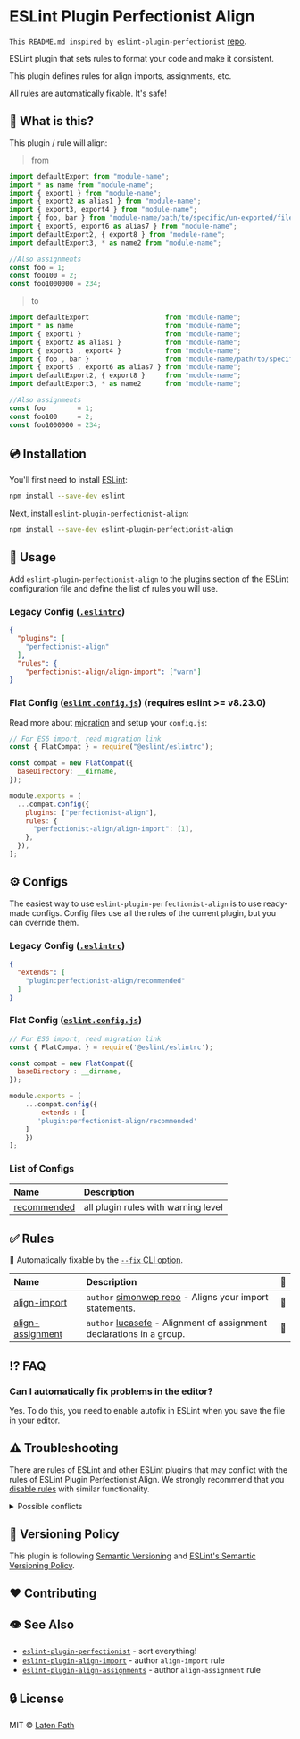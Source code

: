 # ESLint Plugin Perfectionist Align

`This README.md inspired by eslint-plugin-perfectionist` [repo](https://github.com/azat-io/eslint-plugin-perfectionist).

ESLint plugin that sets rules to format your code and make it consistent.

This plugin defines rules for align imports, assignments, etc.

All rules are automatically fixable. It's safe!

## 📖 What is this?

This plugin / rule will align:

> from

```js
import defaultExport from "module-name";
import * as name from "module-name";
import { export1 } from "module-name";
import { export2 as alias1 } from "module-name";
import { export3, export4 } from "module-name";
import { foo, bar } from "module-name/path/to/specific/un-exported/file";
import { export5, export6 as alias7 } from "module-name";
import defaultExport2, { export8 } from "module-name";
import defaultExport3, * as name2 from "module-name";

//Also assignments
const foo = 1;
const foo100 = 2;
const foo1000000 = 234;

```

> to

```js
import defaultExport                   from "module-name";
import * as name                       from "module-name";
import { export1 }                     from "module-name";
import { export2 as alias1 }           from "module-name";
import { export3 , export4 }           from "module-name";
import { foo , bar }                   from "module-name/path/to/specific/un-exported/file";
import { export5 , export6 as alias7 } from "module-name";
import defaultExport2, { export8 }     from "module-name";
import defaultExport3, * as name2      from "module-name";

//Also assignments
const foo        = 1;
const foo100     = 2;
const foo1000000 = 234;
```

## 💿 Installation

You'll first need to install [ESLint](https://eslint.org):

```sh
npm install --save-dev eslint
```

Next, install `eslint-plugin-perfectionist-align`:

```sh
npm install --save-dev eslint-plugin-perfectionist-align
```

## 🚀️️️️ Usage

Add `eslint-plugin-perfectionist-align` to the plugins section of the ESLint configuration file and define the list of rules you will use.

### Legacy Config ([`.eslintrc`](https://eslint.org/docs/latest/use/configure/configuration-files))

<!-- prettier-ignore -->
```json
{
  "plugins": [
    "perfectionist-align"
  ],
  "rules": {
    "perfectionist-align/align-import": ["warn"]
}
```

### Flat Config ([`eslint.config.js`](https://eslint.org/docs/latest/use/configure/configuration-files-new)) (requires eslint >= v8.23.0)

Read more about [migration](https://eslint.org/docs/latest/use/configure/migration-guide#using-eslintrc-configs-in-flat-configs) and setup your `config.js`:

```js
// For ES6 import, read migration link
const { FlatCompat } = require("@eslint/eslintrc");

const compat = new FlatCompat({
  baseDirectory: __dirname,
});

module.exports = [
  ...compat.config({
    plugins: ["perfectionist-align"],
    rules: {
      "perfectionist-align/align-import": [1],
    },
  }),
];
```

## ⚙️ Configs

The easiest way to use `eslint-plugin-perfectionist-align` is to use ready-made configs. Config files use all the rules of the current plugin, but you can override them.

### Legacy Config ([`.eslintrc`](https://eslint.org/docs/latest/use/configure/configuration-files))

<!-- prettier-ignore -->
```json
{
  "extends": [
    "plugin:perfectionist-align/recommended"
  ]
}
```

### Flat Config ([`eslint.config.js`](https://eslint.org/docs/latest/use/configure/configuration-files-new))

<!-- prettier-ignore -->
```js
// For ES6 import, read migration link
const { FlatCompat } = require('@eslint/eslintrc');

const compat = new FlatCompat({
  baseDirectory : __dirname,
});

module.exports = [
    ...compat.config({
        extends : [
       'plugin:perfectionist-align/recommended'
    ]
    })
];
```

### List of Configs

| Name                                                                                                           | Description                         |
| :------------------------------------------------------------------------------------------------------------- | :---------------------------------- |
| [recommended](https://github.com/LatenPath/eslint-plugin-perfectionist-align/blob/main/configs/recommended.js) | all plugin rules with warning level |

## ✅ Rules

<!-- begin auto-generated rules list -->

🔧 Automatically fixable by the [`--fix` CLI option](https://eslint.org/docs/user-guide/command-line-interface#--fix).

| Name                                                                                                                | Description                                                                                                                                                     | 🔧  |
| :------------------------------------------------------------------------------------------------------------------ | :-------------------------------------------------------------------------------------------------------------------------------------------------------------- | :-- |
| [align-import](https://github.com/LatenPath/eslint-plugin-perfectionist-align/blob/main/docs/rules/align-import.md) | `author` [simonwep repo](https://github.com/simonwep/eslint-plugin-align-import) - Aligns your import statements. | 🔧  |
| [align-assignment](https://github.com/LatenPath/eslint-plugin-perfectionist-align/blob/main/docs/rules/align-assignment.md) | `author` [lucasefe](https://github.com/lucasefe/eslint-plugin-align-assignments) - Alignment of assignment declarations in a group. | 🔧  |

<!-- end auto-generated rules list -->

## ⁉️ FAQ

### Can I automatically fix problems in the editor?

Yes. To do this, you need to enable autofix in ESLint when you save the file in your editor.

## ⚠️ Troubleshooting

There are rules of ESLint and other ESLint plugins that may conflict with the rules of ESLint Plugin Perfectionist Align. We strongly recommend that you [disable rules](https://eslint.org/docs/latest/use/configure/rules#using-configuration-files-1) with similar functionality.

<details>
  <summary>Possible conflicts</summary>

</details>

## 🚥 Versioning Policy

This plugin is following [Semantic Versioning](https://semver.org/) and [ESLint's Semantic Versioning Policy](https://github.com/eslint/eslint#semantic-versioning-policy).

## ❤️ Contributing

## 👁 See Also

- [`eslint-plugin-perfectionist`](https://github.com/azat-io/eslint-plugin-perfectionist) - sort everything!
- [`eslint-plugin-align-import`](https://github.com/simonwep/eslint-plugin-align-import) - author `align-import` rule
- [`eslint-plugin-align-assignments`](https://github.com/lucasefe/eslint-plugin-align-assignments) - author `align-assignment` rule

## 🔒 License

MIT &copy; [Laten Path](https://github.com/LatenPath/eslint-plugin-perfectionist-align/blob/main/LICENSE)

